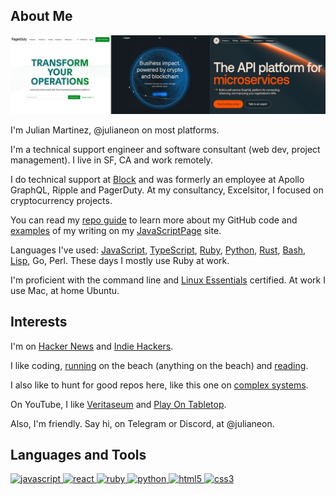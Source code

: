 
## About Me

![worplaces: pagerduty, ripple, apollographql](workplaces.png)

I'm Julian Martinez, @julianeon on most platforms.

I'm a technical support engineer and software consultant (web dev, project management). I live in SF, CA and work remotely. 

I do technical support at [Block](https://www.linkedin.com/in/julianeon/) and was formerly an employee at Apollo GraphQL, Ripple and PagerDuty. At my consultancy, Excelsitor, I focused on cryptocurrency projects.

You can read my [repo guide](repo_guide.md) to learn more about my GitHub code and [examples](https://javascriptpage.com/react-svelte-pitch-deck-app-comparison) of my writing on my [JavaScriptPage](https://javascriptpage.com) site. 

Languages I've used: [JavaScript](repo_guide.md), [TypeScript](https://github.com/julianeon/userform), [Ruby](https://github.com/julianeon/useful-ruby-scripts), [Python](https://github.com/julianeon/slackbot), [Rust](https://github.com/julianeon/moodtracker/tree/main), [Bash](https://github.com/julianeon/useful-bash-scripts), [Lisp](https://gist.github.com/julianeon/11f71c1a860c292b1699a9f75a6c3e0e), Go, Perl. These days I mostly use Ruby at work.

I'm proficient with the command line and [Linux Essentials](https://www.lpi.org/our-certifications/exam-010-objectives) certified. At work I use Mac, at home Ubuntu.

## Interests 

I'm on [Hacker News](https://news.ycombinator.com/) and [Indie Hackers](https://indiehackers.com). 

I like coding, [running](https://goldengaterunningclub.org/) on the beach (anything on the beach) and [reading](books.md).

I also like to hunt for good repos here, like this one on [complex systems](https://github.com/ByteByteGoHq/system-design-101).

On YouTube, I like [Veritaseum](https://www.youtube.com/channel/UCHnyfMqiRRG1u-2MsSQLbXA) and [Play On Tabletop](https://www.youtube.com/watch?v=Sk6xN-tmWX8&t=1s).

Also, I'm friendly. Say hi, on Telegram or Discord, at @julianeon.

<h2 align="left">Languages and Tools</h2>
<p align="left">
<a href="https://developer.mozilla.org/en-US/docs/Web/JavaScript" target="_blank"> <img src="https://img.shields.io/badge/JavaScript-323330?style=for-the-badge&logo=javascript&logoColor=F7DF1Eg" alt="javascript" </a>
<a href="https://reactjs.org/" target="_blank"> <img src="https://img.shields.io/badge/react-%2320232a.svg?style=for-the-badge&logo=react&logoColor=%2361DAFB" alt="react" </a>
<a href="https://www.ruby-lang.org/en/" target="_blank"> <img src="https://img.shields.io/badge/Ruby-CC342D?style=for-the-badge&logo=ruby&logoColor=white" alt="ruby" /> </a>
<a href="https://www.python.org/" target="_blank"> <img src="https://img.shields.io/badge/Python-3776AB?style=for-the-badge&logo=python&logoColor=white" alt="python" /> </a>
<a href="https://www.w3.org/html/" target="_blank"> <img src="https://img.shields.io/badge/HTML5-E34F26?style=for-the-badge&logo=html5&logoColor=white" alt="html5" /> </a>
<a href="https://www.w3schools.com/css/" target="_blank"> <img src="https://img.shields.io/badge/CSS3-1572B6?style=for-the-badge&logo=css3&logoColor=white" alt="css3" /> </a>
